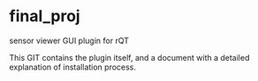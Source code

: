 # final_proj
sensor viewer GUI plugin for rQT

This GIT contains the plugin itself, and a document with a detailed explanation of installation process.

